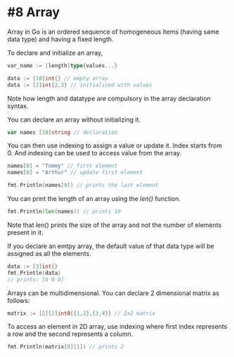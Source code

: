 # #8 Array

Array in Go is an ordered sequence of homogeneous items (having same data type) and having a fixed length. 

To declare and initialize an array,

```go
var_name := [length]type{values...}

data := [10]int{} // empty array
data := [2]int{2,3} // initialized with values
```
Note how length and datatype are compulsory in the array declaration syntax.

You can declare an array without initializing it. 

```go
var names [10]string // declaration
```

You can then use indexing to assign a value or update it. Index starts from 0. And indexing can be used to access value from the array.

```go
names[0] = "Tommy" // first element
names[0] = "Arthur" // update first element

fmt.Println(names[9]) // prints the last element
```

You can print the length of an array using the *len()* function.

```go
fmt.Println(len(names)) // prints 10
```

Note that len() prints the size of the array and not the number of elements present in it. 

If you declare an emtpy array, the default value of that data type will be assigned as all the elements.

```go
data := [3]int{}
fmt.Println(data)
// prints: [0 0 0]
```

Arrays can be multidimensional. You can declare 2 dimensional matrix as follows:

```go
matrix := [2][2]int8{{1,2},{3,4}} // 2x2 matrix
```

To access an element in 2D array, use indexing where first index represents a row and the second represents a column.

```go
fmt.Println(matrix[0][1]) // prints 2
```